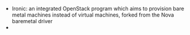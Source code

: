 - Ironic: an integrated OpenStack program which aims to provision bare metal machines instead of virtual machines, forked from the Nova baremetal driver
-